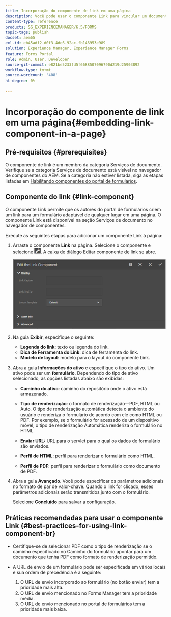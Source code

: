 ```yaml
---
title: Incorporação do componente de link em uma página
description: Você pode usar o componente Link para vincular um documento adaptável ou um formulário adaptável de qualquer página.
content-type: reference
products: SG_EXPERIENCEMANAGER/6.5/FORMS
topic-tags: publish
docset: aem65
exl-id: eb45adf2-d0f3-4de6-92ac-fb146953e989
solution: Experience Manager, Experience Manager Forms
feature: Forms Portal
role: Admin, User, Developer
source-git-commit: e821be5233fd5f6688507096790d219d25903892
workflow-type: tm+mt
source-wordcount: '408'
ht-degree: 0%

---
```


# Incorporação do componente de link em uma página{#embedding-link-component-in-a-page}

## Pré-requisitos {#prerequisites}

O componente de link é um membro da categoria Serviços de documento. Verifique se a categoria Serviços de documento está visível no navegador de componentes do AEM. Se a categoria não estiver listada, siga as etapas listadas em [Habilitando componentes do portal de formulários](/help/forms/using/enabling-forms-portal-components.md).

## Componente do link {#link-component}

O componente Link permite que os autores do portal de formulários criem um link para um formulário adaptável de qualquer lugar em uma página. O componente Link está disponível na seção Serviços de documento no navegador de componentes.

Execute as seguintes etapas para adicionar um componente Link à página:

1. Arraste o componente **Link** na página. Selecione o componente e selecione ![cmppr](assets/cmppr.png). A caixa de diálogo Editar componente de link se abre.

   ![edit-link-component](assets/edit-link-component.png)

1. Na guia **Exibir**, especifique o seguinte:

   * **Legenda do link**: texto ou legenda do link.
   * **Dica de Ferramenta do Link**: dica de ferramenta do link.
   * **Modelo de layout**: modelo para o layout do componente Link.

1. Abra a guia **Informações do ativo** e especifique o tipo do ativo. Um ativo pode ser um **formulário**. Dependendo do tipo de ativo selecionado, as opções listadas abaixo são exibidas:

   * **Caminho do ativo**: caminho do repositório onde o ativo está armazenado.

   * **Tipo de renderização**: o formato de renderização—PDF, HTML ou Auto. O tipo de renderização automática detecta o ambiente do usuário e renderiza o formulário de acordo com ele como HTML ou PDF. Por exemplo, se o formulário for acessado de um dispositivo móvel, o tipo de renderização Automática renderiza o formulário no HTML.
   * **Enviar URL:** URL para o servlet para o qual os dados de formulário são enviados.
   * **Perfil de HTML**: perfil para renderizar o formulário como HTML.
   * **Perfil de PDF**: perfil para renderizar o formulário como documento de PDF.

1. Abra a guia **Avançado**. Você pode especificar os parâmetros adicionais no formato de par de valor-chave. Quando o link for clicado, esses parâmetros adicionais serão transmitidos junto com o formulário.

   Selecione **Concluído** para salvar a configuração.

## Práticas recomendadas para usar o componente Link {#best-practices-for-using-link-component-br}

* Certifique-se de selecionar PDF como o tipo de renderização se o caminho especificado no Caminho do formulário apontar para um documento que tenha PDF como formato de renderização permitido.
* A URL de envio de um formulário pode ser especificada em vários locais e sua ordem de precedência é a seguinte:

   1. O URL de envio incorporado ao formulário (no botão enviar) tem a prioridade mais alta.
   1. O URL de envio mencionado no Forms Manager tem a prioridade média.
   1. O URL de envio mencionado no portal de formulários tem a prioridade mais baixa.
